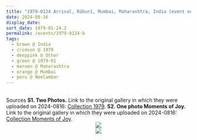 ```yaml
---
title: "1979-0124 Arrival, Rāhurī, Mumbai, Maharashtra, India (event not sure)"
date: 2024-08-16
display_date: 
sort_date: 1979-01-24.2
permalink: /events/1979-0124-b
tags:
  - brown @ India
  - crimson @ 1979
  - deeppink @ Other
  - green @ 1979-01
  - maroon @ Maharashtra
  - orange @ Mumbai
  - peru @ Neelambar
---
```


<br>

<wave-list>
  <list-title color="DarkSeaGreen" width="40">Sources</list-title>
  <list-item color="BlanchedAlmond" width="280"><b>S1. Two Photos.</b> Link to the original gallery in which they were uploaded on 2024-0816: <a href="https://eternalmoments.smugmug.com/Collections/Patricia-Proenza-Collection/1979/">Collection 1979</a>.</list-item>
  <list-item color="BlanchedAlmond" width="280"><b>S2. One photo Moments of Joy.</b> Link to the original gallery in which they were uploaded on 2024-0816: <a href="https://eternalmoments.smugmug.com/Collections/Patricia-Proenza-Collection/Moments-of-Joy/">Collection Moments of Joy</a>.</list-item>  
</wave-list>

<div style="text-align: center"><img src="https://pub-bcc3cbe9b1e94ba1ac28915f7a3900fa.r2.dev/1979-0124-b_Arrival_Rahuri_Mumbai_Maharashtra_India_(event_not_sure)_02_(Photo_credit_Patricia_Proenza).jpg" /></div>


<div style="text-align: center"><img src="https://pub-bcc3cbe9b1e94ba1ac28915f7a3900fa.r2.dev/1979-0124-b_Arrival_Rahuri_Mumbai_Maharashtra_India_(event_not_sure)_00_(Photo_credit_Patricia_Proenza).jpg" /></div>